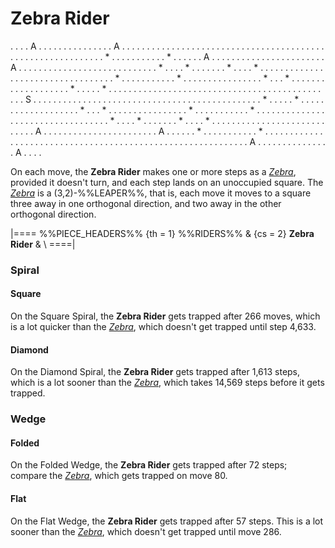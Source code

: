 # Zebra Rider

<div class = "movement">
. . . . A . . . . . . . . . . . . . . . A . . . .
. . . . . . . . . . . . . . . . . . . . . . . . .
. . . . . . . . . . . . . . . . . . . . . . . . .
. . . . . . * . . . . . . . . . . . * . . . . . .
A . . . . . . . . . . . . . . . . . . . . . . . A
. . . . . . . . . . . . . . . . . . . . . . . . .
. . . * . . . . * . . . . . . . * . . . . * . . .
. . . . . . . . . . . . . . . . . . . . . . . . .
. . . . . . * . . . . . . . . . . . * . . . . . .
. . . . . . . . . . * . . . * . . . . . . . . . .
. . . . . . . . . * . . . . . * . . . . . . . . .
. . . . . . . . . . . . . . . . . . . . . . . . .
. . . . . . . . . . . . S . . . . . . . . . . . .
. . . . . . . . . . . . . . . . . . . . . . . . .
. . . . . . . . . * . . . . . * . . . . . . . . .
. . . . . . . . . . * . . . * . . . . . . . . . .
. . . . . . * . . . . . . . . . . . * . . . . . .
. . . . . . . . . . . . . . . . . . . . . . . . .
. . . * . . . . * . . . . . . . * . . . . * . . .
. . . . . . . . . . . . . . . . . . . . . . . . .
A . . . . . . . . . . . . . . . . . . . . . . . A
. . . . . . * . . . . . . . . . . . * . . . . . .
. . . . . . . . . . . . . . . . . . . . . . . . .
. . . . . . . . . . . . . . . . . . . . . . . . .
. . . . A . . . . . . . . . . . . . . . A . . . .
</div>

On each move, the **Zebra Rider** makes one or more steps as a 
[*Zebra*](zebra.html), provided it doesn't turn, and each
step lands on an unoccupied square. The [*Zebra*](zebra.html)
is a (3,2)-%%LEAPER%%, that is, each move it moves to a square
three away in one orthogonal direction, and two away in the
other orthogonal direction.

|====
%%PIECE_HEADERS%%
  {th = 1}  %%RIDERS%%
& {cs = 2}  **Zebra Rider**
&           \\
====|

### Spiral

#### Square

On the Square Spiral, the **Zebra Rider** gets trapped after 266 moves, which
is a lot quicker than the [*Zebra*](zebra.html), which doesn't get
trapped until step 4,633.

#### Diamond

On the Diamond Spiral, the **Zebra Rider** gets trapped after 1,613 steps,
which is a lot sooner than the [*Zebra*](zebra.html), which takes
14,569 steps before it gets trapped.

### Wedge

#### Folded

On the Folded Wedge, the **Zebra Rider** gets trapped after 72 steps;
compare the [*Zebra*](zebra.html), which gets trapped on move 80.

#### Flat

On the Flat Wedge, the **Zebra Rider** gets trapped after 57 steps.
This is a lot sooner than the [*Zebra*](zebra.html), which doesn't
get trapped until move 286.
